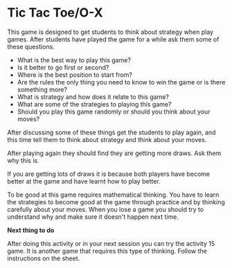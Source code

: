 # Tic Tac Toe/O-X

This game is designed to get students to think about strategy when play games. After students have played the game for a while ask them some of these questions.   

* What is the best way to play this game?
* Is it better to go first or second?
* Where is the best position to start from?
* Are the rules the only thing you need to know to win the game or is there something more?
* What is strategy and how does it relate to this game?
* What are some of the strategies to playing this game?
* Should you play this game randomly or should you think about your moves?   

After discussing some of these things get the students to play again, and this time tell them to think about strategy and think about your moves.   

After playing again they should find they are getting more draws. Ask them why this is.   

If you are getting lots of draws it is because both players have become better at the game and have learnt how to play better.   

To be good at this game requires mathematical thinking. You have to learn the strategies to become good at the game through practice and by thinking carefully about your moves. When you lose a game you should try to understand why and make sure it doesn't happen next time.   

**Next thing to do**   

After doing this activity or in your next session you can try the activity 15 game. It is another game that requires this type of thinking. Follow the instructions on the sheet.
